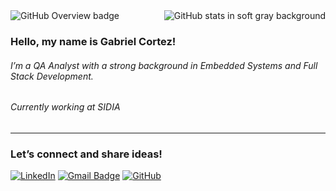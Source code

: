 <img align='right' src="https://github-readme-stats.vercel.app/api?username=gabrielcortezspr&show_icons=true&title_color=000000&text_color=000000&icon_color=000000&bg_color=ECECEC&cache_seconds=2300" alt="GitHub stats in soft gray background" />

<img align='top' src="https://img.shields.io/static/v1?label=Overview&message=gabrielcortezspr&color=000000&style=for-the-badge&logo=GitHub&logoColor=000000&labelColor=ECECEC" alt="GitHub Overview badge" />

### Hello, my name is Gabriel Cortez!

###### I’m a QA Analyst with a strong background in Embedded Systems and Full Stack Development.

###### Currently working at SIDIA

---

### Let’s connect and share ideas!

[![LinkedIn](https://img.shields.io/badge/LinkedIn-ECECEC?style=flat&logo=linkedin&logoColor=000000&labelColor=ECECEC)](https://www.linkedin.com/in/gabrielcortezspr/)
[![Gmail Badge](https://img.shields.io/badge/gabrielcortezspr@gmail.com-ECECEC?style=flat-square&logo=Gmail&logoColor=000000&labelColor=ECECEC)](mailto:gabrielcortezspr@gmail.com)
[![GitHub](https://img.shields.io/github/followers/gabrielcortezspr?label=follow&style=social)](https://github.com/gabrielcortezspr)
